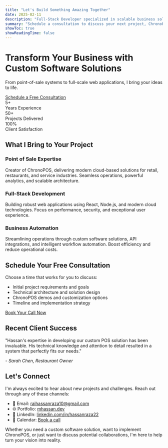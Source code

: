 ```yaml
---
title: "Let's Build Something Amazing Together"
date: 2025-02-11
description: "Full-Stack Developer specialized in scalable business solutions and innovative POS systems"
summary: "Schedule a consultation to discuss your next project, ChronoPOS implementation, or custom software needs."
showToc: true
showReadingTime: false
---
```


<div class="hero-section">
  <h1>Transform Your Business with Custom Software Solutions</h1>
  <p>From point-of-sale systems to full-scale web applications, I bring your ideas to life.</p>
  <a href="https://calendly.com/hassanraza" class="cta-button">Schedule a Free Consultation</a>
</div>

<div class="stats-container">
  <div class="stat-item">
    <div class="stat-number">5+</div>
    <div>Years Experience</div>
  </div>
  <div class="stat-item">
    <div class="stat-number">50+</div>
    <div>Projects Delivered</div>
  </div>
  <div class="stat-item">
    <div class="stat-number">100%</div>
    <div>Client Satisfaction</div>
  </div>
</div>

## What I Bring to Your Project

<div class="expertise-grid">
  <div class="expertise-card">
    <h3>Point of Sale Expertise</h3>
    <p>Creator of ChronoPOS, delivering modern cloud-based solutions for retail, restaurants, and service industries. Seamless operations, powerful analytics, and scalable architecture.</p>
  </div>
  <div class="expertise-card">
    <h3>Full-Stack Development</h3>
    <p>Building robust web applications using React, Node.js, and modern cloud technologies. Focus on performance, security, and exceptional user experience.</p>
  </div>
  <div class="expertise-card">
    <h3>Business Automation</h3>
    <p>Streamlining operations through custom software solutions, API integrations, and intelligent workflow automation. Boost efficiency and reduce operational costs.</p>
  </div>
</div>

## Schedule Your Free Consultation

Choose a time that works for you to discuss:
- Initial project requirements and goals
- Technical architecture and solution design
- ChronoPOS demos and customization options
- Timeline and implementation strategy

<a href="https://calendly.com/hassanraza" class="cta-button">Book Your Call Now</a>

## Recent Client Success

<div class="customer-review">
  <div class="customer-review-content">
    <p>"Hassan's expertise in developing our custom POS solution has been invaluable. His technical knowledge and attention to detail resulted in a system that perfectly fits our needs."</p>
    <cite>- Sarah Chen, Restaurant Owner</cite>
  </div>
</div>

## Let's Connect

I'm always excited to hear about new projects and challenges. Reach out through any of these channels:

- 📧 Email: [raihassanraza10@gmail.com](mailto:raihassanraza10@gmail.com)
- 🌐 Portfolio: [mhassan.dev](https://mhassan.dev)
- 💼 LinkedIn: [linkedin.com/in/hassanraza22](https://linkedin.com/in/hassanraza22)
- 📅 Calendar: [Book a call](https://calendly.com/hassanraza)

Whether you need a custom software solution, want to implement ChronoPOS, or just want to discuss potential collaborations, I'm here to help turn your vision into reality.